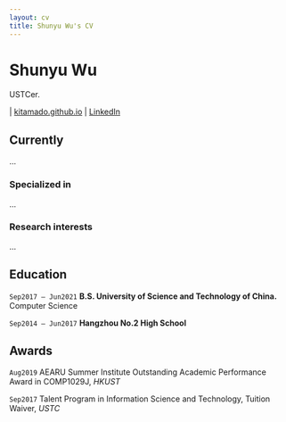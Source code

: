 ```yaml
---
layout: cv
title: Shunyu Wu's CV
---
```

# Shunyu Wu
USTCer.

<div id="webaddress">
| <a href="kitamado.github.io">kitamado.github.io</a>
| <a href="https://www.linkedin.com/in/shunyu-wu-5a51231a3/">LinkedIn</a>
</div>


## Currently

...

### Specialized in

...


### Research interests

...

## Education

`Sep2017 – Jun2021`
__B.S.  University of Science and Technology of China.__
Computer Science

`Sep2014 – Jun2017`
__Hangzhou No.2 High School__





## Awards

`Aug2019`
AEARU Summer Institute Outstanding Academic Performance Award in COMP1029J, *HKUST*

`Sep2017`
Talent Program in Information Science and Technology, Tuition Waiver, *USTC*










<!-- ### Footer

Last updated: May 2013 -->


